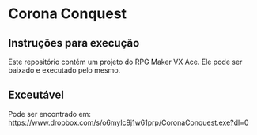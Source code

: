 # Corona Conquest
## Instruções para execução
Este repositório contém um projeto do RPG Maker VX Ace. Ele pode ser baixado e executado pelo mesmo.

## Exceutável
Pode ser encontrado em:
https://www.dropbox.com/s/o6mylc9j1w61prp/CoronaConquest.exe?dl=0
